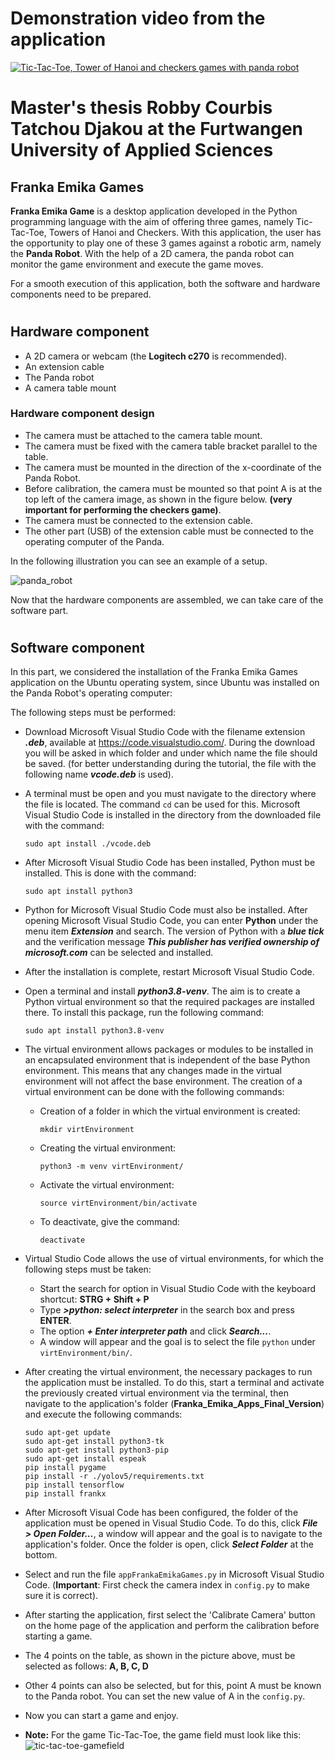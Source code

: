 # Demonstration video from the application
[![Tic-Tac-Toe, Tower of Hanoi and checkers games with panda robot](https://img.youtube.com/vi/T34peibtNsY/maxresdefault.jpg)](https://youtu.be/T34peibtNsY)

# Master's thesis Robby Courbis Tatchou Djakou at the Furtwangen University of Applied Sciences

## Franka Emika Games
**Franka Emika Game** is a desktop application developed in the Python programming language with the aim of offering three games, namely Tic-Tac-Toe, Towers of Hanoi and Checkers. With this application, the user has the opportunity to play one of these 3 games against a robotic arm, namely the **Panda Robot**. With the help of a 2D camera, the panda robot can monitor the game environment and execute the game moves.

For a smooth execution of this application, both the software and hardware components need to be prepared.
#
## Hardware component
+ A 2D camera or webcam (the **Logitech c270** is recommended).
+ An extension cable
+ The Panda robot
+ A camera table mount

### Hardware component design

+ The camera must be attached to the camera table mount.
+ The camera must be fixed with the camera table bracket parallel to the table.
+ The camera must be mounted in the direction of the x-coordinate of the Panda Robot.
+ Before calibration, the camera must be mounted so that point A is at the top left of the camera image, as shown in the figure below. **(very important for performing the checkers game)**.
+ The camera must be connected to the extension cable.
+ The other part (USB) of the extension cable must be connected to the operating computer of the Panda.

In the following illustration you can see an example of a setup.


![panda_robot](image_readme/pandaroboterkoordinaten.png?raw=true "Panda Robot")

Now that the hardware components are assembled, we can take care of the software part.
#
## Software component
In this part, we considered the installation of the Franka Emika Games application on the Ubuntu operating system, since Ubuntu was installed on the Panda Robot's operating computer:

The following steps must be performed:
+ Download Microsoft Visual Studio Code with the filename extension ***.deb***, available at https://code.visualstudio.com/. During the download you will be asked in which folder and under which name the file should be saved. (for better understanding during the tutorial, the file with the following name ***vcode.deb*** is used).
+ A terminal must be open and you must navigate to the directory where the file is located. The command `cd` can be used for this. Microsoft Visual Studio Code is installed in the directory from the downloaded file with the command:
    ```
    sudo apt install ./vcode.deb
    ```
+ After Microsoft Visual Studio Code has been installed, Python must be installed. This is done with the command:
    ```
    sudo apt install python3
    ```
+ Python for Microsoft Visual Studio Code must also be installed. After opening Microsoft Visual Studio Code, you can enter **Python** under the menu item ***Extension*** and search. The version of Python with a ***blue tick*** and the verification message ***This publisher has verified ownership of microsoft.com*** can be selected and installed.

+ After the installation is complete, restart Microsoft Visual Studio Code.
+ Open a terminal and install ***python3.8-venv***. The aim is to create a Python virtual environment so that the required packages are installed there. To install this package, run the following command:
    ```
    sudo apt install python3.8-venv
    ```
+ The virtual environment allows packages or modules to be installed in an encapsulated environment that is independent of the base Python environment. This means that any changes made in the virtual environment will not affect the base environment. The creation of a virtual environment can be done with the following commands:

    + Creation of a folder in which the virtual environment is created:
        ```
        mkdir virtEnvironment
        ```
    + Creating the virtual environment:
        ```
        python3 -m venv virtEnvironment/
        ```
    + Activate the virtual environment:
        ```
        source virtEnvironment/bin/activate
        ```
    + To deactivate, give the command:
        ```
        deactivate
        ```
+ Virtual Studio Code allows the use of virtual environments, for which the following steps must be taken:
    + Start the search for option in Visual Studio Code with the keyboard shortcut: **STRG + Shift + P**
    + Type ***>python: select interpreter*** in the search box and press **ENTER**.
    + The option ***+ Enter interpreter path*** and click ***Search...***.
    + A window will appear and the goal is to select the file `python` under `virtEnvironment/bin/`.

+ After creating the virtual environment, the necessary packages to run the application must be installed. To do this, start a terminal and activate the previously created virtual environment via the terminal, then navigate to the application's folder (**Franka_Emika_Apps_Final_Version**) and execute the following commands:
    ```
    sudo apt-get update
    sudo apt-get install python3-tk
    sudo apt-get install python3-pip
    sudo apt-get install espeak 
    pip install pygame
    pip install -r ./yolov5/requirements.txt
    pip install tensorflow
    pip install frankx
    ```
+ After Microsoft Visual Code has been configured, the
folder of the application must be opened in Visual Studio Code. To do this, click ***File > Open Folder...***, a window will appear and the goal is to navigate to the application's folder. Once the folder is open, click ***Select Folder*** at the bottom.
+ Select and run the file `appFrankaEmikaGames.py` in Microsoft Visual Studio Code. (**Important**: First check the camera index in `config.py` to make sure it is correct).
+ After starting the application, first select the 'Calibrate Camera' button on the home page of the application and perform the calibration before starting a game. 
+ The 4 points on the table, as shown in the picture above, must be selected as follows: **A, B, C, D**
+ Other 4 points can also be selected, but for this, point A must be known to the Panda robot. You can set the new value of A in the `config.py`.
+ Now you can start a game and enjoy.
+ **Note:** For the game Tic-Tac-Toe, the game field must look like this:
![tic-tac-toe-gamefield](image_readme/Tic-Tac-Toe.jpeg?raw=true "Tic-Tac-Toe Gamefield")




